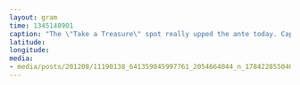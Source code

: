 ```yaml
---
layout: gram
time: 1345148901
caption: "The \"Take a Treasure\" spot really upped the ante today. Capitol Hill, Seattle."
latitude: 
longitude: 
media:
- media/posts/201208/11190138_641359845997761_2054664044_n_17842285504000351.jpg
---
```

